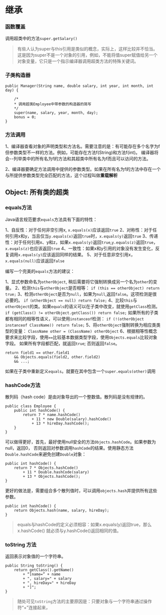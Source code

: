 # 继承

### 函数覆盖

调用超类中的方法`super.getSalary()`

> 有些人认为super与this引用是类似的概念，实际上，这样比较并不恰当。这是因为super不是一个对象的引用，例如，不能将值super赋值给另一个对象变量，它只是一个指示编译器调用超类方法的特殊关键词。

### 子类构造器

```
public Manager(String name, double salary, int year, int month, int day) {

    /*
    * 调用超类Employee中带参数的构造器的简写
    */
    super(name, salary, year, month, day);
    bonus = 0;
}
```

### 方法调用

1、编译器查看对象的声明类型和方法名。需要注意的是：有可能存在多个名字为f但参数类型不一样的方法。例如，可能存在方法f(String)和方法f(int)。
编译器将会--列举类中的所有名为f的方法和其超类中所有名为f而且可以访问的方法。

2、编译器要确定方法调用中提供的参数类型。如果在所有名为f的方法中存在一个与所提供参数类型完全匹配的方法，这个过程叫做<b>重载解析</b>

## Object: 所有类的超类

### equals方法

Java语言规范要求`equals`方法具有下面的特性：

1、自反性：对于任何非空引用x, `x.equals(x)`应该返回`true`
2、对称性：对于任何引用x和y，当且仅当`y.equals(x)`返回`true`时，`x.equals(y)`返回`true`
3、传递性：对于任何引用x、y和z，如果`x.equals(y)`返回`true`,`y.equals(z)`返回`true`，`x.euqals(z)`也应该返回`true`
4、一致性：如果x和y引用的对象没有发生变化，反复调用`x.equals(y)`应该返回同样的结果。
5、对于任意非空引用x，`x.equals(null)`应该返回`false`

编写一个完美的`equals`方法的建议：

1、显式参数命名为`otherObject`, 稍后需要将它强制转换成另一个名为`other`的变量。
2、检测`this`与`otherObject`是否相等：
`if (this == otherObject) return true;`
3、检测`otherObject`是否为`null`，如果为`null`,返回`false`。这项检测是很必要的。
`if（otherObject == null) return false;`
4、比较`this`与`otherObject`的类。如果`equals`的语义可以在子类中改变，就使用`getClass`检测。
`if (getClass() != otherObject.getClass()) return false;`
如果所有的子类都有相同的相等性语义，可以使用`instanceof`检测：
`if (!(otherObject instanceof ClassName)) return false;`
5、将`otherObject`强制转换为相应类类型的变量：
`ClassName other = (ClassName) otherObject`
6、根据相等性概念要求来比较字段，使用`==`比较基本数据类型字段，使用`Objects.equals`比较对象字段。
如果所有字段都匹配，就返回`true`; 否则返回`false`。
```
return field1 == other.field1
    && Objects.equals(field2, other.field2)
    && ...;
```
如果在子类中重新定义`equals`。就要在其中包含一个`super.equals(other)`调用

### hashCode方法

散列码（hash code）是由对象导出的一个整数值。散列码是没有规律的。

```
public class Employee {
    public int hashCode() {
        return 7 * name.hashCode()
            + 11 * new Double(salary).hashCode()
            + 13 * hireDay.hashCode();
    }
}
```

可以做得更好，首先，最好使用null安全的方法`Objects.hashCode`。如果参数为null，返回0，
否则返回对参数调用`hashCode`的结果。使用静态方法`Double.hashCode`来避免创建`Double`对象：
```
public int hashCode() {
    return 7 * Objects.hashCode()
        + 11 * Double.hashCode(salary)
        + 13 * Objects.hashCode();
}
```

更好的做法是，需要组合多个散列值时，可以调用`objects.hash`并提供所有这些参数。

```
public int hashCode() {
    return Objects.hash(name, salary, hireDay);
}
```

> equals与hashCode的定义必须相容：如果x.equals(y)返回true，那么x.hashCode() 就必须与y.hashCode()返回相同的值。

### toString 方法

返回表示对象值的一个字符串。

```
public String toString() {
    return getClass().getName()
        + “[name=” + name
        + ", salary=" + salary
        + ", hireDay=" + hireDay
        + "]";
}
```

> 随处可见`toString`方法的主要原因是：只要对象与一个字符串通过操作符“+”连接起来，